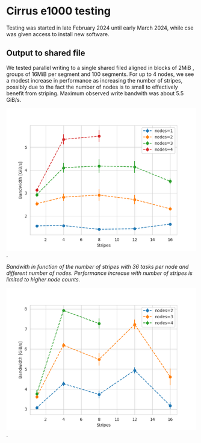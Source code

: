 # Cirrus e1000 testing 

Testing was started in late February 2024 until early March 2024, while cse was given access to install new software.

## Output to shared file 

We tested parallel writing to a single shared filed aligned in blocks of 2MiB , groups of 16MiB per segment and 100 segments.
For up to 4 nodes, we see a modest increase in performance as increasing the number of stripes, possibly due to the fact the number of nodes is to small to effectively benefit from striping. Maximum observed write bandwith was about 5.5 GiB/s.

![Write to shared file](singleShared-write.png).

*Bandwith in function of the number of stripes with 36 tasks per node and different number of nodes. Performance increase with number of stripes is limited to higher node counts.*

![Read to shared file](singleShared-read.png).
